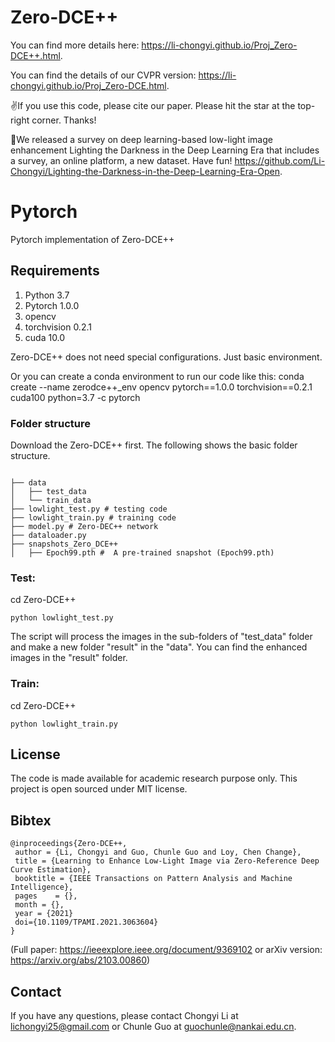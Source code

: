 # Zero-DCE++

You can find more details here: https://li-chongyi.github.io/Proj_Zero-DCE++.html. 

You can find the details of our CVPR version: https://li-chongyi.github.io/Proj_Zero-DCE.html. 

✌If you use this code, please cite our paper. Please hit the star at the top-right corner. Thanks!


🌈We released a survey on deep learning-based low-light image enhancement Lighting the Darkness in the Deep Learning Era that includes a survey, an online platform, a new dataset. Have fun! https://github.com/Li-Chongyi/Lighting-the-Darkness-in-the-Deep-Learning-Era-Open. 

# Pytorch
Pytorch implementation of Zero-DCE++

## Requirements
1. Python 3.7 
2. Pytorch 1.0.0
3. opencv
4. torchvision 0.2.1
5. cuda 10.0

Zero-DCE++ does not need special configurations. Just basic environment. 

Or you can create a conda environment to run our code like this:
conda create --name zerodce++_env opencv pytorch==1.0.0 torchvision==0.2.1 cuda100 python=3.7 -c pytorch

### Folder structure
Download the Zero-DCE++ first.
The following shows the basic folder structure.
```

├── data
│   ├── test_data 
│   └── train_data 
├── lowlight_test.py # testing code
├── lowlight_train.py # training code
├── model.py # Zero-DEC++ network
├── dataloader.py
├── snapshots_Zero_DCE++
│   ├── Epoch99.pth #  A pre-trained snapshot (Epoch99.pth)
```
### Test: 

cd Zero-DCE++
```
python lowlight_test.py 
```
The script will process the images in the sub-folders of "test_data" folder and make a new folder "result" in the "data". 
You can find the enhanced images in the "result" folder.

### Train: 
cd Zero-DCE++

```
python lowlight_train.py 
```

##  License
The code is made available for academic research purpose only. This project is open sourced under MIT license.

## Bibtex

```
@inproceedings{Zero-DCE++,
 author = {Li, Chongyi and Guo, Chunle Guo and Loy, Chen Change},
 title = {Learning to Enhance Low-Light Image via Zero-Reference Deep Curve Estimation},
 booktitle = {IEEE Transactions on Pattern Analysis and Machine Intelligence},
 pages    = {},
 month = {},
 year = {2021}
 doi={10.1109/TPAMI.2021.3063604}
}
```

(Full paper: https://ieeexplore.ieee.org/document/9369102 or arXiv version: https://arxiv.org/abs/2103.00860)

## Contact
If you have any questions, please contact Chongyi Li at lichongyi25@gmail.com or Chunle Guo at guochunle@nankai.edu.cn.
